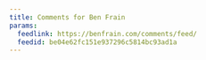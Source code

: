 ```yaml
---
title: Comments for Ben Frain
params:
  feedlink: https://benfrain.com/comments/feed/
  feedid: be04e62fc151e937296c5814bc93ad1a
---
```

